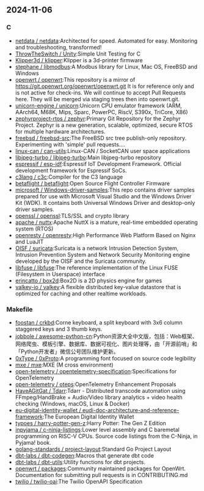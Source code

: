 ## 2024-11-06

### C

* [netdata / netdata](https://github.com/netdata/netdata):Architected for speed. Automated for easy. Monitoring and troubleshooting, transformed!
* [ThrowTheSwitch / Unity](https://github.com/ThrowTheSwitch/Unity):Simple Unit Testing for C
* [Klipper3d / klipper](https://github.com/Klipper3d/klipper):Klipper is a 3d-printer firmware
* [stephane / libmodbus](https://github.com/stephane/libmodbus):A Modbus library for Linux, Mac OS, FreeBSD and Windows
* [openwrt / openwrt](https://github.com/openwrt/openwrt):This repository is a mirror of https://git.openwrt.org/openwrt/openwrt.git It is for reference only and is not active for check-ins. We will continue to accept Pull Requests here. They will be merged via staging trees then into openwrt.git.
* [unicorn-engine / unicorn](https://github.com/unicorn-engine/unicorn):Unicorn CPU emulator framework (ARM, AArch64, M68K, Mips, Sparc, PowerPC, RiscV, S390x, TriCore, X86)
* [zephyrproject-rtos / zephyr](https://github.com/zephyrproject-rtos/zephyr):Primary Git Repository for the Zephyr Project. Zephyr is a new generation, scalable, optimized, secure RTOS for multiple hardware architectures.
* [freebsd / freebsd-src](https://github.com/freebsd/freebsd-src):The FreeBSD src tree publish-only repository. Experimenting with 'simple' pull requests....
* [linux-can / can-utils](https://github.com/linux-can/can-utils):Linux-CAN / SocketCAN user space applications
* [libjpeg-turbo / libjpeg-turbo](https://github.com/libjpeg-turbo/libjpeg-turbo):Main libjpeg-turbo repository
* [espressif / esp-idf](https://github.com/espressif/esp-idf):Espressif IoT Development Framework. Official development framework for Espressif SoCs.
* [c3lang / c3c](https://github.com/c3lang/c3c):Compiler for the C3 language
* [betaflight / betaflight](https://github.com/betaflight/betaflight):Open Source Flight Controller Firmware
* [microsoft / Windows-driver-samples](https://github.com/microsoft/Windows-driver-samples):This repo contains driver samples prepared for use with Microsoft Visual Studio and the Windows Driver Kit (WDK). It contains both Universal Windows Driver and desktop-only driver samples.
* [openssl / openssl](https://github.com/openssl/openssl):TLS/SSL and crypto library
* [apache / nuttx](https://github.com/apache/nuttx):Apache NuttX is a mature, real-time embedded operating system (RTOS)
* [openresty / openresty](https://github.com/openresty/openresty):High Performance Web Platform Based on Nginx and LuaJIT
* [OISF / suricata](https://github.com/OISF/suricata):Suricata is a network Intrusion Detection System, Intrusion Prevention System and Network Security Monitoring engine developed by the OISF and the Suricata community.
* [libfuse / libfuse](https://github.com/libfuse/libfuse):The reference implementation of the Linux FUSE (Filesystem in Userspace) interface
* [erincatto / box2d](https://github.com/erincatto/box2d):Box2D is a 2D physics engine for games
* [valkey-io / valkey](https://github.com/valkey-io/valkey):A flexible distributed key-value datastore that is optimized for caching and other realtime workloads.

### Makefile

* [foostan / crkbd](https://github.com/foostan/crkbd):Corne keyboard, a split keyboard with 3x6 column staggered keys and 3 thumb keys.
* [jobbole / awesome-python-cn](https://github.com/jobbole/awesome-python-cn):Python资源大全中文版，包括：Web框架、网络爬虫、模板引擎、数据库、数据可视化、图片处理等，由「开源前哨」和「Python开发者」微信公号团队维护更新。
* [0xType / 0xProto](https://github.com/0xType/0xProto):A programming font focused on source code legibility
* [mxe / mxe](https://github.com/mxe/mxe):MXE (M cross environment)
* [open-telemetry / opentelemetry-specification](https://github.com/open-telemetry/opentelemetry-specification):Specifications for OpenTelemetry
* [open-telemetry / oteps](https://github.com/open-telemetry/oteps):OpenTelemetry Enhancement Proposals
* [HaveAGitGat / Tdarr](https://github.com/HaveAGitGat/Tdarr):Tdarr - Distributed transcode automation using FFmpeg/HandBrake + Audio/Video library analytics + video health checking (Windows, macOS, Linux & Docker)
* [eu-digital-identity-wallet / eudi-doc-architecture-and-reference-framework](https://github.com/eu-digital-identity-wallet/eudi-doc-architecture-and-reference-framework):The European Digital Identity Wallet
* [typoes / harry-potter-gen-z](https://github.com/typoes/harry-potter-gen-z):Harry Potter: The Gen Z Edition
* [inpyjama / c-ninja-listings](https://github.com/inpyjama/c-ninja-listings):Lower level assembly and C baremetal programming on RISC-V CPUs. Source code listings from the C-Ninja, in Pyjama! book.
* [golang-standards / project-layout](https://github.com/golang-standards/project-layout):Standard Go Project Layout
* [dbt-labs / dbt-codegen](https://github.com/dbt-labs/dbt-codegen):Macros that generate dbt code
* [dbt-labs / dbt-utils](https://github.com/dbt-labs/dbt-utils):Utility functions for dbt projects.
* [openwrt / packages](https://github.com/openwrt/packages):Community maintained packages for OpenWrt. Documentation for submitting pull requests is in CONTRIBUTING.md
* [twilio / twilio-oai](https://github.com/twilio/twilio-oai):The Twilio OpenAPI Specification
